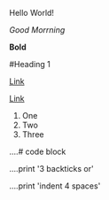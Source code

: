 Hello World!

*Good Morrning*

__Bold__

#Heading 1

[Link](https://ucsd-cse12-ss22.github.io/.com)

[Link](https://www.food.com)

1. One
2. Two
3. Three

....# code block

....print '3 backticks or'

....print 'indent 4 spaces'

